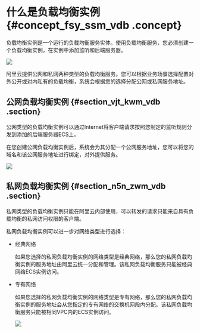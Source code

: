 # 什么是负载均衡实例 {#concept_fsy_ssm_vdb .concept}

负载均衡实例是一个运行的负载均衡服务实体。使用负载均衡服务，您必须创建一个负载均衡实例，在实例中添加监听和后端服务器。

![](http://static-aliyun-doc.oss-cn-hangzhou.aliyuncs.com/assets/img/4112/2275_zh-CN.png)

阿里云提供公网和私网两种类型的负载均衡服务。您可以根据业务场景选择配置对外公开或对内私有的负载均衡，系统会根据您的选择分配公网或私网服务地址。

## 公网负载均衡实例 {#section_vjt_kwm_vdb .section}

公网类型的负载均衡实例可以通过Internet将客户端请求按照您制定的监听规则分发到添加的后端服务器ECS上。

在您创建公网负载均衡实例后，系统会为其分配一个公网服务地址，您可以将您的域名和该公网服务地址进行绑定，对外提供服务。

![](http://static-aliyun-doc.oss-cn-hangzhou.aliyuncs.com/assets/img/4112/2276_zh-CN.png)

## 私网负载均衡实例 {#section_n5n_zwm_vdb .section}

私网类型的负载均衡实例只能在阿里云内部使用，可以转发的请求只能来自具有负载均衡的私网访问权限的客户端。

私网负载均衡实例可以进一步对网络类型进行选择：

-   经典网络

    如果您选择的私网负载均衡实例的网络类型是经典网络，那么您的私网负载均衡实例的服务地址由阿里云统一分配和管理。该私网负载均衡服务只能被经典网络ECS实例访问。

-   专有网络

    如果您选择的私网负载均衡实例的网络类型是专有网络，那么您的私网负载均衡实例的服务地址会从您指定的专有网络的交换机网段内分配。该私网负载均衡服务只能被相同VPC内的ECS实例访问。

    ![](http://static-aliyun-doc.oss-cn-hangzhou.aliyuncs.com/assets/img/4112/2283_zh-CN.png)


